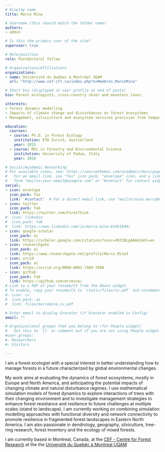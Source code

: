 ```yaml
---
# Display name
title: Marco Mina

# Username (this should match the folder name)
authors:
- admin

# Is this the primary user of the site?
superuser: true

# Role/position
role: Postdoctoral fellow

# Organizations/Affiliations
organizations:
- name: Université du Québec à Montréal UQAM
  url: "http://www.cef-cfr.ca/index.php?n=Membres.MarcoMina"

# Short bio (displayed in user profile at end of posts)
bio: Forest ecologists, cross-country skier and mountain lover.

interests:
- Forest dynamic modelling
- Impacts of climate change and disturbances on forest ecosystems
- Management, silviculture and ecosystem services provision from temperate forests

education:
  courses:
  - course: Ph.D. in Forest Ecology
    institution: ETH Zurich, Switzerland
    year: 2015
  - course: MSc in Forestry and Environmental Science
    institution: University of Padua, Italy
    year: 2010

# Social/Academic Networking
# For available icons, see: https://sourcethemes.com/academic/docs/page-builder/#icons
#   For an email link, use "fas" icon pack, "envelope" icon, and a link in the
#   form "mailto:your-email@example.com" or "#contact" for contact widget.
social:
- icon: envelope
  icon_pack: fas
  link: '#contact'  # For a direct email link, use "mailto:mina.marco@courrier.uqam.ca".
- icon: twitter
  icon_pack: fab
  link: https://twitter.com/ForesThink
#- icon: linkedin
#  icon_pack: fab
#  link: https://www.linkedin.com/in/marco-mina-814b1844/ 
- icon: google-scholar
  icon_pack: ai
  link: https://scholar.google.com/citations?user=XRJCBLgAAAAJ&hl=en
- icon: researchgate
  icon_pack: ai
  link: https://www.researchgate.net/profile/Marco_Mina3
- icon: orcid
  icon_pack: ai
  link: https://orcid.org/0000-0002-7489-7688 
- icon: github
  icon_pack: fab
  link: https://github.com/mrcmina/
# Link to a PDF of your resume/CV from the About widget.
# To enable, copy your resume/CV to `static/files/cv.pdf` and uncomment the lines below.
#- icon: cv
#  icon_pack: ai
#  link: files/marcomina_cv.pdf

# Enter email to display Gravatar (if Gravatar enabled in Config)
email: ""

# Organizational groups that you belong to (for People widget)
#   Set this to `[]` or comment out if you are not using People widget.
#user_groups:
#- Researchers
#- Visitors

---
```



I am a forest ecologist with a special interest in better understanding how to manage forests in a future characterized by global environmental changes.  

My work aims at evaluating the dynamics of forest ecosystems, mostly in Europe and North America, and anticipating the potential impacts of changing climate and natural disturbance regimes. I use mathematical simulation models of forest dynamics to explore interactions of trees with their changing environment and to investigate management strategies to enhance forest resistance and resilience to future challenges at multiple scales (stand to landscape). I am currently working on combining simulation modelling approaches with functional diversity and network connectivity to promote resilience in fragmented forest landscapes in Eastern North America. I am also passionate in dendrology, geography, silviculture, tree-ring research, forest inventory and the ecology of mixed forests.

I am currently based in Montreal, Canada, at the [CEF - Centre for Forest Research](http://www.cef-cfr.ca/index.php?n=Actualit%e9.Accueil?userlang=en) at the the [Université du Quebéc à Montreal UQAM](https://uqam.ca/)
